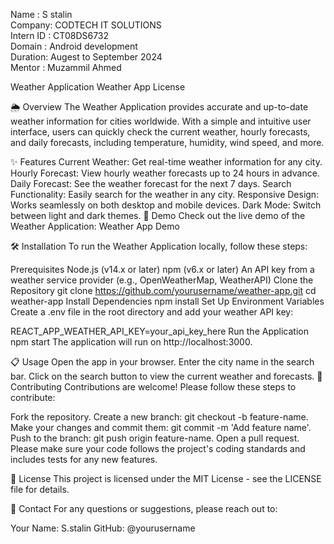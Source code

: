 Name : S stalin <br>
Company: CODTECH IT SOLUTIONS <br>
Intern ID : CT08DS6732 <br>
Domain : Android development <br>
Duration: Augest to September 2024 <br>
Mentor : Muzammil Ahmed <br>

Weather Application
Weather App License

🌦️ Overview
The Weather Application provides accurate and up-to-date weather information for cities worldwide. With a simple and intuitive user interface, users can quickly check the current weather, hourly forecasts, and daily forecasts, including temperature, humidity, wind speed, and more.

✨ Features
Current Weather: Get real-time weather information for any city.
Hourly Forecast: View hourly weather forecasts up to 24 hours in advance.
Daily Forecast: See the weather forecast for the next 7 days.
Search Functionality: Easily search for the weather in any city.
Responsive Design: Works seamlessly on both desktop and mobile devices.
Dark Mode: Switch between light and dark themes.
🚀 Demo
Check out the live demo of the Weather Application: Weather App Demo

🛠️ Installation
To run the Weather Application locally, follow these steps:

Prerequisites
Node.js (v14.x or later)
npm (v6.x or later)
An API key from a weather service provider (e.g., OpenWeatherMap, WeatherAPI)
Clone the Repository
git clone https://github.com/yourusername/weather-app.git
cd weather-app
Install Dependencies
npm install
Set Up Environment Variables
Create a .env file in the root directory and add your weather API key:

REACT_APP_WEATHER_API_KEY=your_api_key_here
Run the Application
npm start
The application will run on http://localhost:3000.

📋 Usage
Open the app in your browser.
Enter the city name in the search bar.
Click on the search button to view the current weather and forecasts.
🤝 Contributing
Contributions are welcome! Please follow these steps to contribute:

Fork the repository.
Create a new branch: git checkout -b feature-name.
Make your changes and commit them: git commit -m 'Add feature name'.
Push to the branch: git push origin feature-name.
Open a pull request.
Please make sure your code follows the project's coding standards and includes tests for any new features.

📝 License
This project is licensed under the MIT License - see the LICENSE file for details.

📧 Contact
For any questions or suggestions, please reach out to:

Your Name: S.stalin
GitHub: @yourusername
